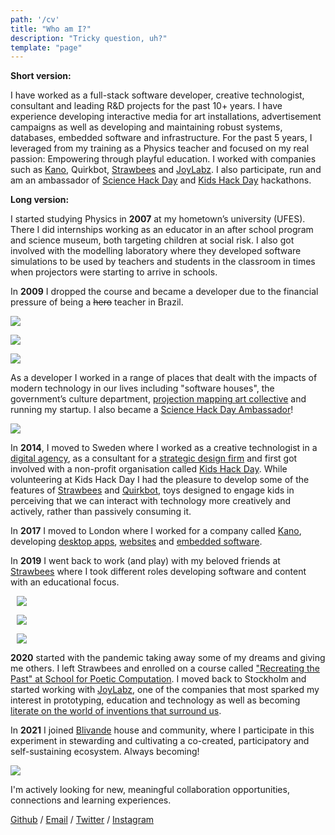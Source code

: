 ```yaml
---
path: '/cv'
title: "Who am I?"
description: "Tricky question, uh?"
template: "page"
---
```


**Short version:**

I have worked as a full-stack software developer, creative technologist, consultant and leading R&D projects for the past 10+ years. I have experience developing interactive media for art installations, advertisement campaigns as well as developing and maintaining robust systems, databases, embedded software and infrastructure. For the past 5 years, I leveraged from my training as a Physics teacher and focused on my real passion: Empowering through playful education. I worked with companies such as [Kano](https://kano.me), Quirkbot, [Strawbees](https://strawbees.com/) and [JoyLabz](https://joylabz.com/). I also participate, run and am an ambassador of [Science Hack Day](http://sciencehackday.org/ambassador/) and [Kids Hack Day](https://www.kidshackday.com/about) hackathons.

**Long version:**

I started studying Physics in **2007** at my hometown’s university (UFES). There I did internships working as an educator in an after school program and science museum, both targeting children at social risk. I also got involved with the modelling laboratory where they developed software simulations to be used by teachers and students in the classroom in times when projectors were starting to arrive in schools.

In **2009** I dropped the course and became a developer due to the financial pressure of being a <del>hero</del> teacher in Brazil.

<div class="row">

<div style="width:30%">

![](./muris_eaf.jpg)

</div>

<div style="width:30%">

![](./muris_capacete.jpg)

</div>

<div style="width:30%">

![](./muris_infinito.jpg)

</div>

</div>

As a developer I worked in a range of places that dealt with the impacts of modern technology in our lives including "software houses", the government’s culture department, [projection mapping art collective](https://www.youtube.com/watch?v=Cp4usRl-nSg) and running my startup. I also became a [Science Hack Day Ambassador](http://sciencehackday.org/ambassador/)!

![](science_hack_day.jpg)

In **2014**, I moved to Sweden where I worked as a creative technologist in a [digital agency](https://oakwood.se/), as a consultant for a [strategic design firm](https://www.designit.com/) and first got involved with a non-profit organisation called [Kids Hack Day](http://www.kidshackday.com/). While volunteering at Kids Hack Day I had the pleasure to develop some of the features of [Strawbees](https://strawbees.com/) and [Quirkbot](https://www.quirkbot.com/), toys designed to engage kids in perceiving that we can interact with technology more creatively and actively, rather than passively consuming it.

In **2017** I moved to London where I worked for a company called [Kano](https://kano.me/), developing [desktop apps](https://kano.me/landing/app/uk), [websites](https://world.kano.me/challenges) and [embedded software](https://murilopolese.github.io/kano-pixel-kit-pixel32-docs/).

In **2019** I went back to work (and play) with my beloved friends at [Strawbees](https://strawbees.com/) where I took different roles developing software and content with an educational focus.


<div class="row">

<div style="width:30%; margin: 0 10px;">

![](./muris.jpg)

</div>

<div style="width:40%; margin: 0 10px;">

![](./strawbees_team.jpg)

</div>

<div style="width:30%; margin: 0 10px;">

![](./muris_strawbees.jpg)

</div>

</div>

**2020** started with the pandemic taking away some of my dreams and giving me others. I left Strawbees and enrolled on a course called ["Recreating the Past" at School for Poetic Computation](https://sfpc.io/recreatingthepast-spring2020/). I moved back to Stockholm and started working with [JoyLabz](https://joylabz.com/), one of the companies that most sparked my interest in prototyping, education and technology as well as becoming [literate on the world of inventions that surround us](https://www.ted.com/talks/jay_silver_hack_a_banana_make_a_keyboard).

In **2021** I joined [Blivande](https://blivande.com) house and community, where I participate in this experiment in stewarding and cultivating a co-created, participatory and self-sustaining ecosystem. Always becoming!

![](./blivande.jpg)

I'm actively looking for new, meaningful collaboration opportunities, connections and learning experiences.

[Github](https://github.com/murilopolese) / [Email](mailto:murilopolese+dotcom@gmail.com) / [Twitter](https://twitter.com/murilopolese) / [Instagram](https://instagram.com/murilopolese)

